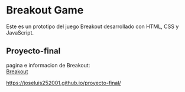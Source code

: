 # Breakout Game

Este es un prototipo del juego Breakout desarrollado con HTML, CSS y JavaScript.

## Proyecto-final

pagina e informacion de Breakout:  
[Breakout](https://joseluis252001.github.io/proyecto-final/)

https://joseluis252001.github.io/proyecto-final/